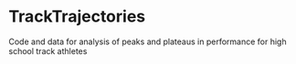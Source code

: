 # TrackTrajectories
Code and data for analysis of peaks and plateaus in performance for high school track athletes
